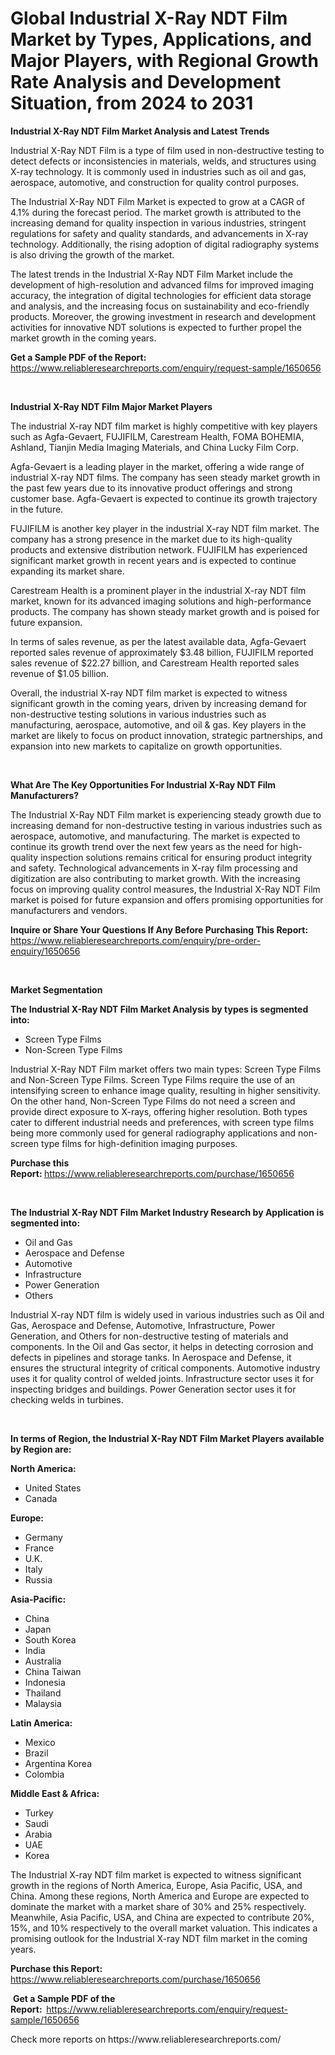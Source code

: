 <p><h1>Global Industrial X-Ray NDT Film Market by Types, Applications, and Major Players, with Regional Growth Rate Analysis and Development Situation, from 2024 to 2031</h1></p><p><strong>Industrial X-Ray NDT Film Market Analysis and Latest Trends</strong></p>
<p><p>Industrial X-Ray NDT Film is a type of film used in non-destructive testing to detect defects or inconsistencies in materials, welds, and structures using X-ray technology. It is commonly used in industries such as oil and gas, aerospace, automotive, and construction for quality control purposes.</p><p>The Industrial X-Ray NDT Film Market is expected to grow at a CAGR of 4.1% during the forecast period. The market growth is attributed to the increasing demand for quality inspection in various industries, stringent regulations for safety and quality standards, and advancements in X-ray technology. Additionally, the rising adoption of digital radiography systems is also driving the growth of the market.</p><p>The latest trends in the Industrial X-Ray NDT Film Market include the development of high-resolution and advanced films for improved imaging accuracy, the integration of digital technologies for efficient data storage and analysis, and the increasing focus on sustainability and eco-friendly products. Moreover, the growing investment in research and development activities for innovative NDT solutions is expected to further propel the market growth in the coming years.</p></p>
<p><strong>Get a Sample PDF of the Report:&nbsp;</strong> <a href="https://www.reliableresearchreports.com/enquiry/request-sample/1650656">https://www.reliableresearchreports.com/enquiry/request-sample/1650656</a></p>
<p>&nbsp;</p>
<p><strong>Industrial X-Ray NDT Film Major Market Players</strong></p>
<p><p>The industrial X-ray NDT film market is highly competitive with key players such as Agfa-Gevaert, FUJIFILM, Carestream Health, FOMA BOHEMIA, Ashland, Tianjin Media Imaging Materials, and China Lucky Film Corp. </p><p>Agfa-Gevaert is a leading player in the market, offering a wide range of industrial X-ray NDT films. The company has seen steady market growth in the past few years due to its innovative product offerings and strong customer base. Agfa-Gevaert is expected to continue its growth trajectory in the future.</p><p>FUJIFILM is another key player in the industrial X-ray NDT film market. The company has a strong presence in the market due to its high-quality products and extensive distribution network. FUJIFILM has experienced significant market growth in recent years and is expected to continue expanding its market share.</p><p>Carestream Health is a prominent player in the industrial X-ray NDT film market, known for its advanced imaging solutions and high-performance products. The company has shown steady market growth and is poised for future expansion.</p><p>In terms of sales revenue, as per the latest available data, Agfa-Gevaert reported sales revenue of approximately $3.48 billion, FUJIFILM reported sales revenue of $22.27 billion, and Carestream Health reported sales revenue of $1.05 billion.</p><p>Overall, the industrial X-ray NDT film market is expected to witness significant growth in the coming years, driven by increasing demand for non-destructive testing solutions in various industries such as manufacturing, aerospace, automotive, and oil & gas. Key players in the market are likely to focus on product innovation, strategic partnerships, and expansion into new markets to capitalize on growth opportunities.</p></p>
<p>&nbsp;</p>
<p><strong>What Are The Key Opportunities For Industrial X-Ray NDT Film Manufacturers?</strong></p>
<p><p>The Industrial X-Ray NDT Film market is experiencing steady growth due to increasing demand for non-destructive testing in various industries such as aerospace, automotive, and manufacturing. The market is expected to continue its growth trend over the next few years as the need for high-quality inspection solutions remains critical for ensuring product integrity and safety. Technological advancements in X-ray film processing and digitization are also contributing to market growth. With the increasing focus on improving quality control measures, the Industrial X-Ray NDT Film market is poised for future expansion and offers promising opportunities for manufacturers and vendors.</p></p>
<p><strong>Inquire or Share Your Questions If Any Before Purchasing This Report:</strong> <a href="https://www.reliableresearchreports.com/enquiry/pre-order-enquiry/1650656">https://www.reliableresearchreports.com/enquiry/pre-order-enquiry/1650656</a></p>
<p>&nbsp;</p>
<p><strong>Market Segmentation</strong></p>
<p><strong>The Industrial X-Ray NDT Film Market Analysis by types is segmented into:</strong></p>
<p><ul><li>Screen Type Films</li><li>Non-Screen Type Films</li></ul></p>
<p><p>Industrial X-Ray NDT Film market offers two main types: Screen Type Films and Non-Screen Type Films. Screen Type Films require the use of an intensifying screen to enhance image quality, resulting in higher sensitivity. On the other hand, Non-Screen Type Films do not need a screen and provide direct exposure to X-rays, offering higher resolution. Both types cater to different industrial needs and preferences, with screen type films being more commonly used for general radiography applications and non-screen type films for high-definition imaging purposes.</p></p>
<p><strong>Purchase this Report:&nbsp;</strong><a href="https://www.reliableresearchreports.com/purchase/1650656">https://www.reliableresearchreports.com/purchase/1650656</a></p>
<p>&nbsp;</p>
<p><strong>The Industrial X-Ray NDT Film Market Industry Research by Application is segmented into:</strong></p>
<p><ul><li>Oil and Gas</li><li>Aerospace and Defense</li><li>Automotive</li><li>Infrastructure</li><li>Power Generation</li><li>Others</li></ul></p>
<p><p>Industrial X-ray NDT film is widely used in various industries such as Oil and Gas, Aerospace and Defense, Automotive, Infrastructure, Power Generation, and Others for non-destructive testing of materials and components. In the Oil and Gas sector, it helps in detecting corrosion and defects in pipelines and storage tanks. In Aerospace and Defense, it ensures the structural integrity of critical components. Automotive industry uses it for quality control of welded joints. Infrastructure sector uses it for inspecting bridges and buildings. Power Generation sector uses it for checking welds in turbines.</p></p>
<p>&nbsp;</p>
<p><strong>In terms of Region, the Industrial X-Ray NDT Film Market Players available by Region are:</strong></p>
<p>
    <p> <strong> North America: </strong>
        <ul>
            <li>United States</li>
            <li>Canada</li>
        </ul>
        </p> 
    <p> <strong> Europe: </strong>
        <ul>
            <li>Germany</li>
            <li>France</li>
            <li>U.K.</li>
            <li>Italy</li>
            <li>Russia</li>
        </ul>
        </p> 
    <p> <strong> Asia-Pacific: </strong>
        <ul>
            <li>China</li>
            <li>Japan</li>
            <li>South Korea</li>
            <li>India</li>
            <li>Australia</li>
            <li>China Taiwan</li>
            <li>Indonesia</li>
            <li>Thailand</li>
            <li>Malaysia</li>
        </ul>
        </p> 
    <p> <strong> Latin America: </strong>
        <ul>
            <li>Mexico</li>
            <li>Brazil</li>
            <li>Argentina Korea</li>
            <li>Colombia</li>
        </ul>
        </p> 
    <p> <strong> Middle East & Africa: </strong>
        <ul>
            <li>Turkey</li>
            <li>Saudi</li>
            <li>Arabia</li>
            <li>UAE</li>
            <li>Korea</li>
        </ul>
    </p>
    </p>
<p><p>The Industrial X-ray NDT film market is expected to witness significant growth in the regions of North America, Europe, Asia Pacific, USA, and China. Among these regions, North America and Europe are expected to dominate the market with a market share of 30% and 25% respectively. Meanwhile, Asia Pacific, USA, and China are expected to contribute 20%, 15%, and 10% respectively to the overall market valuation. This indicates a promising outlook for the Industrial X-ray NDT film market in the coming years.</p></p>
<p><strong>Purchase this Report: </strong><a href="https://www.reliableresearchreports.com/purchase/1650656">https://www.reliableresearchreports.com/purchase/1650656</a></p>
<p>&nbsp;<strong>Get a Sample PDF of the Report:&nbsp;&nbsp;</strong><a href="https://www.reliableresearchreports.com/enquiry/request-sample/1650656">https://www.reliableresearchreports.com/enquiry/request-sample/1650656</a></p>
<p><strong></strong></p>
<p>Check more reports on https://www.reliableresearchreports.com/</p>